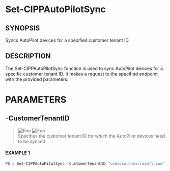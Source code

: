 # Set-CIPPAutoPilotSync
## SYNOPSIS
Syncs AutoPilot devices for a specified customer tenant ID.
## DESCRIPTION
The Set-CIPPAutoPilotSync function is used to sync AutoPilot devices for a specific customer tenant ID. It makes a request to the specified endpoint with the provided parameters.
# PARAMETERS

## **-CustomerTenantID**
> ![Foo](https://img.shields.io/badge/Type-String-Blue?) ![Foo](https://img.shields.io/badge/Mandatory-TRUE-Red?) \
Specifies the customer tenant ID for which the AutoPilot devices need to be synced.

 #### EXAMPLE 1
```powershell
PS > Set-CIPPAutoPilotSync -CustomerTenantID "contoso.onmicrosoft.com"
```

